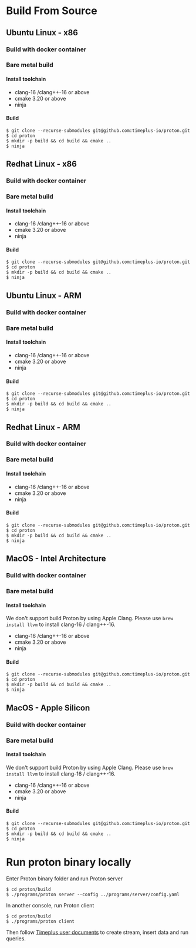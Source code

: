 # Build From Source

## Ubuntu Linux - x86

### Build with docker container

### Bare metal build

#### Install toolchain

- clang-16 /clang++-16 or above
- cmake 3.20 or above
- ninja

#### Build

```
$ git clone --recurse-submodules git@github.com:timeplus-io/proton.git
$ cd proton
$ mkdir -p build && cd build && cmake ..
$ ninja
```

## Redhat Linux - x86

### Build with docker container

### Bare metal build

#### Install toolchain

- clang-16 /clang++-16 or above
- cmake 3.20 or above
- ninja

#### Build

```
$ git clone --recurse-submodules git@github.com:timeplus-io/proton.git
$ cd proton
$ mkdir -p build && cd build && cmake ..
$ ninja
```

## Ubuntu Linux - ARM

### Build with docker container

### Bare metal build

#### Install toolchain

- clang-16 /clang++-16 or above
- cmake 3.20 or above
- ninja

#### Build

```
$ git clone --recurse-submodules git@github.com:timeplus-io/proton.git
$ cd proton
$ mkdir -p build && cd build && cmake ..
$ ninja
```

## Redhat Linux - ARM

### Build with docker container

### Bare metal build

#### Install toolchain

- clang-16 /clang++-16 or above
- cmake 3.20 or above
- ninja

#### Build

```
$ git clone --recurse-submodules git@github.com:timeplus-io/proton.git
$ cd proton
$ mkdir -p build && cd build && cmake ..
$ ninja
```

## MacOS - Intel Architecture

### Build with docker container

### Bare metal build

#### Install toolchain

We don't support build Proton by using Apple Clang. Please use `brew install llvm` to install
clang-16 / clang++-16.


- clang-16 /clang++-16 or above
- cmake 3.20 or above
- ninja

#### Build

```
$ git clone --recurse-submodules git@github.com:timeplus-io/proton.git
$ cd proton
$ mkdir -p build && cd build && cmake ..
$ ninja
```

## MacOS - Apple Silicon

### Build with docker container

### Bare metal build

#### Install toolchain

We don't support build Proton by using Apple Clang. Please use `brew install llvm` to install
clang-16 / clang++-16.


- clang-16 /clang++-16 or above
- cmake 3.20 or above
- ninja

#### Build

```
$ git clone --recurse-submodules git@github.com:timeplus-io/proton.git
$ cd proton
$ mkdir -p build && cd build && cmake ..
$ ninja
```



# Run proton binary locally

Enter Proton binary folder and run Proton server

```
$ cd proton/build
$ ./programs/proton server --config ../programs/server/config.yaml
```

In another console, run Proton client

```
$ cd proton/build
$ ./programs/proton client
```

Then follow [Timeplus user documents](https://docs.timeplus.com) to create stream, insert data and run queries.
